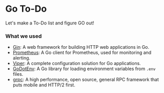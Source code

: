 # Go To-Do
Let's make a To-Do list and figure GO out!

### What we used
- [Gin](https://github.com/gin-gonic/gin): A web framework for building HTTP web applications in Go.
- [Prometheus](https://github.com/prometheus/client_golang): A Go client for Prometheus, used for monitoring and alerting.
- [Viper](https://github.com/spf13/viper): A complete configuration solution for Go applications.
- [GoDotEnv](https://github.com/joho/godotenv): A Go library for loading environment variables from `.env` files.
- [grpc](https://grpc.io/): A high performance, open source, general RPC framework that puts mobile and HTTP/2 first.
